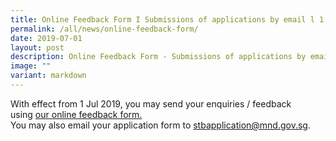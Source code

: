 ```yaml
---
title: Online Feedback Form I Submissions of applications by email l 1 Jul 2019
permalink: /all/news/online-feedback-form/
date: 2019-07-01
layout: post
description: Online Feedback Form - Submissions of applications by email - 1 Jul 2019
image: ""
variant: markdown
---
```

With effect from 1 Jul 2019, you may send your enquiries / feedback using [our online feedback form.](https://form.gov.sg/#!/5efda3ddba9f2800114c14c1)  
You may also email your application form to stbapplication@mnd.gov.sg.